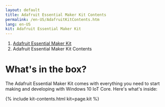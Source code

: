 ```yaml
---
layout: default
title: Adafruit Essential Maker Kit Contents
permalink: /en-US/AdafruitKitContents.htm
lang: en-US
kit: Adafruit Essential Maker Kit
---
```

<ol class="breadcrumb">
  <li><a href="{{site.baseurl}}/{{page.lang}}/AdafruitMakerKit.htm">Adafruit Essential Maker Kit</a></li>
  <li class="active">Adafruit Essential Maker Kit Contents</li>
</ol>
<h1 class="maker-kit">What's in the box?</h1>
<p class="maker-kit">The Adafruit Essential Maker Kit comes with everything you need to start making and developing with Windows 10 IoT Core.  Here's what's inside:</p>

{% include kit-contents.html kit=page.kit %}